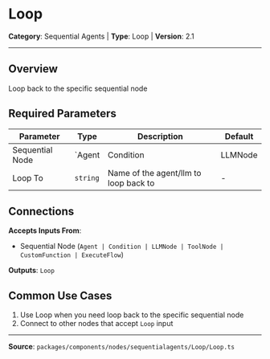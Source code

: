# Loop

**Category**: Sequential Agents | **Type**: Loop | **Version**: 2.1

---

## Overview

Loop back to the specific sequential node

## Required Parameters

| Parameter | Type | Description | Default |
|-----------|------|-------------|---------|
| Sequential Node | `Agent | Condition | LLMNode | ToolNode | CustomFunction | ExecuteFlow` | Can be connected to one of the following nodes: Agent, Condition, LLM Node, Tool Node, Custom Functi | - |
| Loop To | `string` | Name of the agent/llm to loop back to | - |

## Connections

**Accepts Inputs From**:
- Sequential Node (`Agent | Condition | LLMNode | ToolNode | CustomFunction | ExecuteFlow`)

**Outputs**: `Loop`

## Common Use Cases

1. Use Loop when you need loop back to the specific sequential node
2. Connect to other nodes that accept `Loop` input

---

**Source**: `packages/components/nodes/sequentialagents/Loop/Loop.ts`